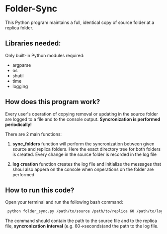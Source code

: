 # Folder-Sync
This Python program maintains a full, identical copy of source folder at a replica folder.



## Libraries needed:
   Only built-in Python modules required:
* argparse
* os
* shutil
* time
* logging



## How does this program work?
Every user's operation of copying removal or updating in the source folder are logged to a file and to the console output. __Syncronization is performed periodically!__



There are 2 main functions:
1. __sync_folders__ function will perform the syncronization between given source and replica folders. Here the exact directory tree for both folders is created. Every change in the source folder is recorded in the log file

2. __log__ __creation__ function creates the log file and initialize the messages that shoul also appera on the console when onperations on the folder are performed 

## How to run this code?
Open your terminal and run the following bash command:

```bash
 python folder_sync.py /path/to/source /path/to/replica 60 /path/to/logfile.log

```
The command should contain the path to the source file and to the replica file, __syncronization__ __interval__  (e.g. 60->seconds)and the path to the log file.


